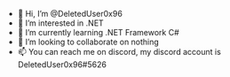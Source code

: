 - 👋 Hi, I’m @DeletedUser0x96
- 👀 I’m interested in .NET
- 🌱 I’m currently learning .NET Framework C#
- 💞️ I’m looking to collaborate on nothing
- 📫 You can reach me on discord, my discord account is DeletedUser0x96#5626
